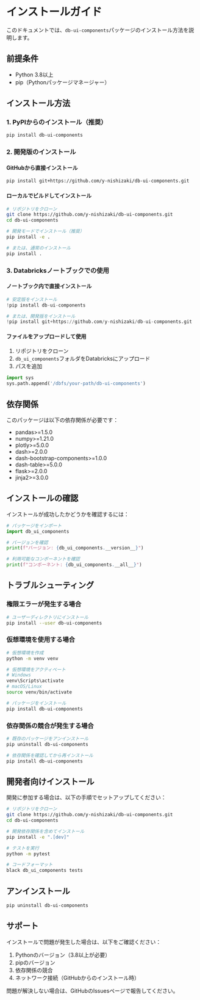 # インストールガイド

このドキュメントでは、`db-ui-components`パッケージのインストール方法を説明します。

## 前提条件

- Python 3.8以上
- pip（Pythonパッケージマネージャー）

## インストール方法

### 1. PyPIからのインストール（推奨）

```bash
pip install db-ui-components
```

### 2. 開発版のインストール

#### GitHubから直接インストール

```bash
pip install git+https://github.com/y-nishizaki/db-ui-components.git
```

#### ローカルでビルドしてインストール

```bash
# リポジトリをクローン
git clone https://github.com/y-nishizaki/db-ui-components.git
cd db-ui-components

# 開発モードでインストール（推奨）
pip install -e .

# または、通常のインストール
pip install .
```

### 3. Databricksノートブックでの使用

#### ノートブック内で直接インストール

```python
# 安定版をインストール
!pip install db-ui-components

# または、開発版をインストール
!pip install git+https://github.com/y-nishizaki/db-ui-components.git
```

#### ファイルをアップロードして使用

1. リポジトリをクローン
2. `db_ui_components`フォルダをDatabricksにアップロード
3. パスを追加

```python
import sys
sys.path.append('/dbfs/your-path/db-ui-components')
```

## 依存関係

このパッケージは以下の依存関係が必要です：

- pandas>=1.5.0
- numpy>=1.21.0
- plotly>=5.0.0
- dash>=2.0.0
- dash-bootstrap-components>=1.0.0
- dash-table>=5.0.0
- flask>=2.0.0
- jinja2>=3.0.0

## インストールの確認

インストールが成功したかどうかを確認するには：

```python
# パッケージをインポート
import db_ui_components

# バージョンを確認
print(f"バージョン: {db_ui_components.__version__}")

# 利用可能なコンポーネントを確認
print(f"コンポーネント: {db_ui_components.__all__}")
```

## トラブルシューティング

### 権限エラーが発生する場合

```bash
# ユーザーディレクトリにインストール
pip install --user db-ui-components
```

### 仮想環境を使用する場合

```bash
# 仮想環境を作成
python -m venv venv

# 仮想環境をアクティベート
# Windows
venv\Scripts\activate
# macOS/Linux
source venv/bin/activate

# パッケージをインストール
pip install db-ui-components
```

### 依存関係の競合が発生する場合

```bash
# 既存のパッケージをアンインストール
pip uninstall db-ui-components

# 依存関係を確認してから再インストール
pip install db-ui-components
```

## 開発者向けインストール

開発に参加する場合は、以下の手順でセットアップしてください：

```bash
# リポジトリをクローン
git clone https://github.com/y-nishizaki/db-ui-components.git
cd db-ui-components

# 開発依存関係を含めてインストール
pip install -e ".[dev]"

# テストを実行
python -m pytest

# コードフォーマット
black db_ui_components tests
```

## アンインストール

```bash
pip uninstall db-ui-components
```

## サポート

インストールで問題が発生した場合は、以下をご確認ください：

1. Pythonのバージョン（3.8以上が必要）
2. pipのバージョン
3. 依存関係の競合
4. ネットワーク接続（GitHubからのインストール時）

問題が解決しない場合は、GitHubのIssuesページで報告してください。